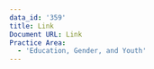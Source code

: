 ```yaml
---
data_id: '359'
title: Link
Document URL: Link
Practice Area:
  - 'Education, Gender, and Youth'
---
```

